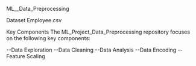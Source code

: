 ML__Data_Preprocessing

Dataset
Employee.csv

Key Components
The ML_Project_Data_Preprocessing repository focuses on the following key components:

--Data Exploration
--Data Cleaning
--Data Analysis
--Data Encoding
--Feature Scaling
